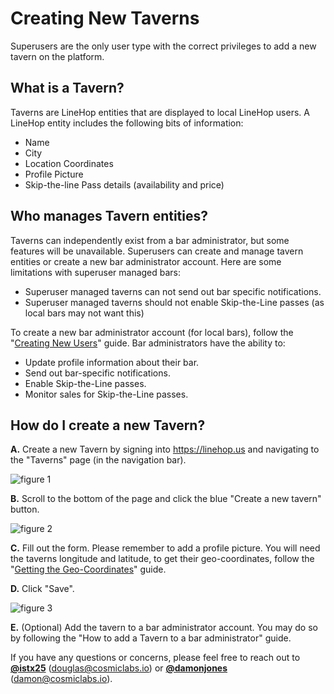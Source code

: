 # Creating New Taverns

Superusers are the only user type with the correct privileges to add a new tavern on the platform.

## What is a Tavern?
Taverns are LineHop entities that are displayed to local LineHop users. A LineHop entity includes the following bits of information:

- Name
- City
- Location Coordinates
- Profile Picture
- Skip-the-line Pass details (availability and price)

## Who manages Tavern entities?
Taverns can independently exist from a bar administrator, but some features will be unavailable. Superusers can create and manage tavern entities or create a new bar administrator account. Here are some limitations with superuser managed bars:

- Superuser managed taverns can not send out bar specific notifications.
- Superuser managed taverns should not enable Skip-the-Line passes (as local bars may not want this)

To create a new bar administrator account (for local bars), follow the "[Creating New Users](https://github.com/linehop/guides/blob/master/CREATING-NEW-USERS.md)" guide. Bar administrators have the ability to:

- Update profile information about their bar.
- Send out bar-specific notifications.
- Enable Skip-the-Line passes.
- Monitor sales for Skip-the-Line passes.

## How do I create a new Tavern?
**A.** Create a new Tavern by signing into https://linehop.us and navigating to the "Taverns" page (in the navigation bar). 

![figure 1](https://cloud.githubusercontent.com/assets/6799989/9493462/96da2954-4bf7-11e5-8a8b-369987e21d6a.png)

**B.** Scroll to the bottom of the page and click the blue "Create a new tavern" button.

![figure 2](https://cloud.githubusercontent.com/assets/6799989/9493525/292830bc-4bf8-11e5-9536-9e0f04fc127b.png)

**C.** Fill out the form. Please remember to add a profile picture. You will need the taverns longitude and latitude, to get their geo-coordinates, follow the "[Getting the Geo-Coordinates](https://github.com/linehop/guides/blob/master/GEOCOORDINATES.md)" guide.

**D.** Click "Save".

![figure 3](https://cloud.githubusercontent.com/assets/6799989/9493623/cf0ac602-4bf8-11e5-9b27-db1ffeb94a7a.png)

**E.** (Optional) Add the tavern to a bar administrator account. You may do so by following the "How to add a Tavern to a bar administrator" guide.

If you have any questions or concerns, please feel free to reach out to **[@istx25](https://www.github.com/istx25)** ([douglas@cosmiclabs.io](mailto:douglas@cosmiclabs.io)) or **[@damonjones](https://www.github.com/damonjones)** ([damon@cosmiclabs.io](mailto:damon@cosmiclabs.io)).

